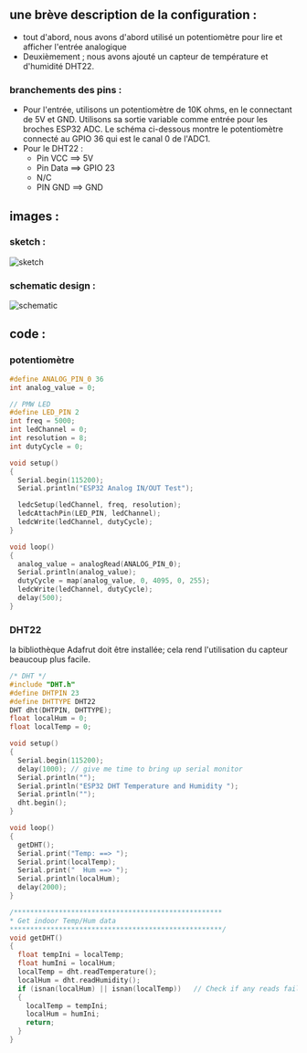 ## une brève description de la configuration :
- tout d'abord, nous avons d'abord utilisé un potentiomètre pour lire et afficher l'entrée analogique
- Deuxièmement ; nous avons ajouté un capteur de température et d'humidité DHT22.

### branchements des pins :
- Pour l'entrée, utilisons un potentiomètre de 10K ohms, en le connectant de 5V et GND. Utilisons sa sortie variable comme entrée pour les broches ESP32 ADC. Le schéma ci-dessous montre le potentiomètre connecté au GPIO 36 qui est le canal 0 de l'ADC1.
- Pour le DHT22 :
   * Pin VCC ==> 5V
   * Pin Data ==> GPIO 23
   * N/C
   * PIN GND ==> GND

## images :
### sketch :
![sketch](https://github.com/institut-galilee/2020-captain-planet/edit/master/lab/2/report/1/sketch.png)

### schematic design :
![schematic](https://github.com/institut-galilee/2020-captain-planet/edit/master/lab/2/report/1/schematic.png)

## code :
### potentiomètre
```c++
#define ANALOG_PIN_0 36
int analog_value = 0;

// PMW LED
#define LED_PIN 2
int freq = 5000;
int ledChannel = 0;
int resolution = 8;
int dutyCycle = 0;

void setup()
{
  Serial.begin(115200);
  Serial.println("ESP32 Analog IN/OUT Test");

  ledcSetup(ledChannel, freq, resolution);
  ledcAttachPin(LED_PIN, ledChannel);
  ledcWrite(ledChannel, dutyCycle);
}

void loop()
{
  analog_value = analogRead(ANALOG_PIN_0);
  Serial.println(analog_value);
  dutyCycle = map(analog_value, 0, 4095, 0, 255);
  ledcWrite(ledChannel, dutyCycle);
  delay(500);
}
```
### DHT22
la bibliothèque Adafrut doit être installée; cela rend l'utilisation du capteur beaucoup plus facile.
```c++
/* DHT */
#include "DHT.h"
#define DHTPIN 23  
#define DHTTYPE DHT22 
DHT dht(DHTPIN, DHTTYPE);
float localHum = 0;
float localTemp = 0;

void setup()
{
  Serial.begin(115200);
  delay(1000); // give me time to bring up serial monitor
  Serial.println("");
  Serial.println("ESP32 DHT Temperature and Humidity ");
  Serial.println("");
  dht.begin();
}

void loop()
{
  getDHT();
  Serial.print("Temp: ==> ");
  Serial.print(localTemp);
  Serial.print("  Hum ==> ");
  Serial.println(localHum);
  delay(2000);
}

/***************************************************
* Get indoor Temp/Hum data
****************************************************/
void getDHT()
{
  float tempIni = localTemp;
  float humIni = localHum;
  localTemp = dht.readTemperature();
  localHum = dht.readHumidity();
  if (isnan(localHum) || isnan(localTemp))   // Check if any reads failed and exit early (to try again).
  {
    localTemp = tempIni;
    localHum = humIni;
    return;
  }
}
```






